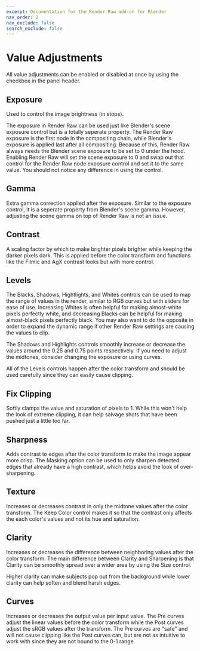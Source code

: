 ```yaml
---
excerpt: Documentation for the Render Raw add-on for Blender
nav_order: 2
nav_exclude: false
search_exclude: false
---
```


# Value Adjustments

All value adjustments can be enabled or disabled at once by using the checkbox in the panel header. 

## Exposure
Used to control the image brightness (in stops). 

The exposure in Render Raw can be used just like Blender's scene exposure control but is a totally seperate property. The Render Raw exposure is the first node in the compositing chain, while Blender's exposure is applied last after all compositing. Because of this, Render Raw always needs the Blender scene exposure to be set to 0 under the hood. Enabling Render Raw will set the scene exposure to 0 and swap out that control for the Render Raw node exposure control and set it to the same value. You should not notice any difference in using the control. 

## Gamma
Extra gamma correction applied after the exposure. Similar to the exposure control, it is a seperate property from Blender's scene gamma. However, adjusting the scene gamma on top of Render Raw is not an issue. 

## Contrast
A scaling factor by which to make brighter pixels brighter while keeping the darker pixels dark. This is applied before the color transform and functions like the Filmic and AgX contrast looks but with more control. 

## Levels
The Blacks, Shadows, Hightlights, and Whites controls can be used to map the range of values in the render, similar to RGB curves but with sliders for ease of use. Increasing Whites is often helpful for making almost-white pixels perfectly white, and decreasing Blacks can be helpful for making almost-black pixels perfectly black. You may also want to do the opposite in order to expand the dynamic range if other Render Raw settings are causing the values to clip. 

The Shadows and Highlights controls smoothly increase or decrease the values around the 0.25 and 0.75 points respectively. If you need to adjust the midtones, consider changing the exposure or using curves. 

All of the Levels controls happen after the color transform and should be used carefully since they can easily cause clipping.

## Fix Clipping
Softly clamps the value and saturation of pixels to 1. While this won't help the look of extreme clipping, it can help salvage shots that have been pushed just a little too far. 

## Sharpness
Adds contrast to edges after the color transform to make the image appear more crisp. The Masking option can be used to only sharpen detected edges that already have a high contrast, which helps avoid the look of over-sharpening.

## Texture
Increases or decreases contrast in only the midtone values after the color transform. The Keep Color control makes it so that the contrast only affects the each color's values and not its hue and saturation. 

## Clarity
Increases or decreases the difference between neighboring values after the color transform. The main difference between Clarity and Sharpening is that Clarity can be smoothly spread over a wider area by using the Size control. 

Higher clarity can make subjects pop out from the background while lower clarity can help soften and blend harsh edges. 

## Curves 
Increases or decreases the output value per input value. The Pre curves adjust the linear values before the color transform while the Post curves adjust the sRGB values after the transform. The Pre curves are "safe" and will not cause clipping like the Post curves can, but are not as intuitive to work with since they are not bound to the 0-1 range. 

